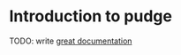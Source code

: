 # Introduction to pudge

TODO: write [great documentation](http://jacobian.org/writing/great-documentation/what-to-write/)
